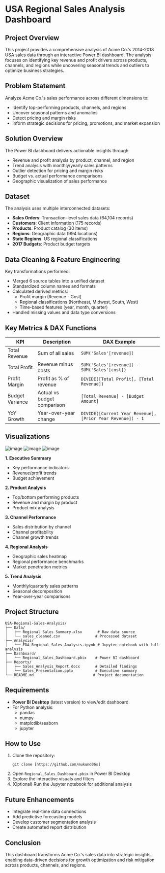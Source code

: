 # USA Regional Sales Analysis Dashboard

## Project Overview

This project provides a comprehensive analysis of Acme Co.'s 2014-2018 USA sales data through an interactive Power BI dashboard. The analysis focuses on identifying key revenue and profit drivers across products, channels, and regions while uncovering seasonal trends and outliers to optimize business strategies.

## Problem Statement

Analyze Acme Co.'s sales performance across different dimensions to:
- Identify top-performing products, channels, and regions
- Uncover seasonal patterns and anomalies
- Detect pricing and margin risks
- Inform strategic decisions for pricing, promotions, and market expansion

## Solution Overview

The Power BI dashboard delivers actionable insights through:
- Revenue and profit analysis by product, channel, and region
- Trend analysis with monthly/yearly sales patterns
- Outlier detection for pricing and margin risks
- Budget vs. actual performance comparisons
- Geographic visualization of sales performance

## Dataset

The analysis uses multiple interconnected datasets:
- **Sales Orders**: Transaction-level sales data (64,104 records)
- **Customers**: Client information (175 records)
- **Products**: Product catalog (30 items)
- **Regions**: Geographic data (994 locations)
- **State Regions**: US regional classifications
- **2017 Budgets**: Product budget targets

## Data Cleaning & Feature Engineering

Key transformations performed:
- Merged 6 source tables into a unified dataset
- Standardized column names and formats
- Calculated derived metrics:
  - Profit margin (Revenue - Cost)
  - Regional classifications (Northeast, Midwest, South, West)
  - Time-based features (year, month, quarter)
- Handled missing values and data type conversions

## Key Metrics & DAX Functions

| KPI | Description | DAX Example |
|------|------------|-------------|
| Total Revenue | Sum of all sales | `SUM('Sales'[revenue])` |
| Total Profit | Revenue minus costs | `SUM('Sales'[revenue]) - SUM('Sales'[cost])` |
| Profit Margin | Profit as % of revenue | `DIVIDE([Total Profit], [Total Revenue])` |
| Budget Variance | Actual vs budget comparison | `[Total Revenue] - [Budget Amount]` |
| YoY Growth | Year-over-year change | `DIVIDE([Current Year Revenue], [Prior Year Revenue]) - 1` |

## Visualizations
![image](https://github.com/user-attachments/assets/a55aab22-5186-40aa-adae-1889780829a2)
![image](https://github.com/user-attachments/assets/cb17fb68-0a7d-4bf3-a431-1e60f4a8701c)
![image](https://github.com/user-attachments/assets/2f1608ea-3930-4481-87c5-33dd88800d34)

**1. Executive Summary**
- Key performance indicators
- Revenue/profit trends
- Budget achievement

**2. Product Analysis**
- Top/bottom performing products
- Revenue and margin by product
- Product mix analysis

**3. Channel Performance**
- Sales distribution by channel
- Channel profitability
- Channel growth trends

**4. Regional Analysis**
- Geographic sales heatmap
- Regional performance benchmarks
- Market penetration metrics

**5. Trend Analysis**
- Monthly/quarterly sales patterns
- Seasonal decomposition
- Year-over-year comparisons

## Project Structure

```
USA-Regional-Sales-Analysis/
├── Data/
│   ├── Regional Sales Summary.xlsx       # Raw data source
│   └── sales_cleaned.csv                # Processed dataset
├── Analysis/
│   └── EDA_Regional_Sales_Analysis.ipynb # Jupyter notebook with full analysis
├── Dashboard/
│   └── Regional_Sales_Dashboard.pbix    # Power BI dashboard
├── Reports/
│   ├── Sales_Analysis_Report.docx       # Detailed findings
│   └── Sales_Presentation.pptx          # Executive summary
└── README.md                           # Project documentation
```

## Requirements

- **Power BI Desktop** (latest version) to view/edit dashboard
- For Python analysis:
  - pandas
  - numpy
  - matplotlib/seaborn
  - jupyter

## How to Use

1. Clone the repository:
   ```
   git clone [https://github.com/mukund06s]
   ```
2. Open `Regional_Sales_Dashboard.pbix` in Power BI Desktop
3. Explore the interactive visuals and filters
4. (Optional) Run the Jupyter notebook for additional analysis

## Future Enhancements

- Integrate real-time data connections
- Add predictive forecasting models
- Develop customer segmentation analysis
- Create automated report distribution

## Conclusion

This dashboard transforms Acme Co.'s sales data into strategic insights, enabling data-driven decisions for growth optimization and risk mitigation across products, channels, and regions.
